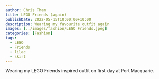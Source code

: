 ```yaml
---
author: Chris Tham
title: LEGO Friends (again)
publishDate: 2022-05-15T10:00:00+10:00
description: Wearing my favourite outfit again
images: [../images/fashion/LEGO Friends.jpeg]
categories: [Fashion]
tags:
  - LEGO
  - Friends
  - lilac
  - skirt
---
```


Wearing my LEGO Friends inspired outfit on first day at Port Macquarie.
